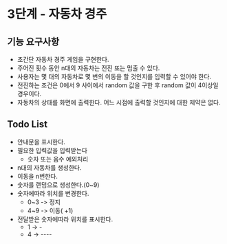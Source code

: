 # 3단계 - 자동차 경주
## 기능 요구사항
- 초간단 자동차 경주 게임을 구현한다.
- 주어진 횟수 동안 n대의 자동차는 전진 또는 멈출 수 있다.
- 사용자는 몇 대의 자동차로 몇 번의 이동을 할 것인지를 입력할 수 있어야 한다.
- 전진하는 조건은 0에서 9 사이에서 random 값을 구한 후 random 값이 4이상일 경우이다.
- 자동차의 상태를 화면에 출력한다. 어느 시점에 출력할 것인지에 대한 제약은 없다.

## Todo List
- 안내문을 표시한다.
- 필요한 입력값을 입력받는다
  - 숫자 또는 음수 예외처리
- n대의 자동차를 생성한다.
- 이동을 n번한다.
- 숫자를 랜덤으로 생성한다.(0~9)
- 숫자에따라 위치를 변경한다.
  - 0~3 -> 정지
  - 4~9 -> 이동( +1)
- 전달받은 숫자에따라 위치를 표시한다.
  - 1 -> -
  - 4 -> ----
